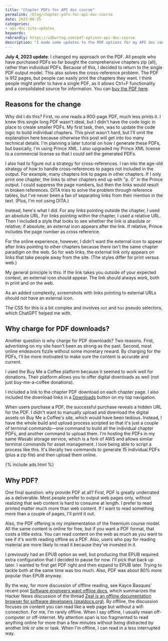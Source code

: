 ```yaml
---
title: "Chapter PDFs for API doc course"
permalink: /blog/chapter-pdfs-for-api-doc-course
date: 2023-06-25
categories:
- api-doc-site-updates
keywords: 
rebrandly: https://idbwrtng.com/pdf-options-api-doc-course
description: "I made some updates to the PDF options for my API doc course. Previously, I had one massive PDF that was 900+ pages. I split that long PDF into chapter PDFs instead, making each chapter PDF about 50-75 pages in length. I also put the chapter PDFs into the <a href='https://www.buymeacoffee.com/learnapidoc/extras'>Buy Me a Coffee Shop</a> digital downloads feature and priced them at $3 each or $20 for all."
---
```


**July 4, 2023 update**: I changed my approach on the PDF. All people who have purchased PDFs so far bought the comprehensive chapters zip (all), rather than individual PDFs. Because of this, I decided to return to the single PDF output model. This also solves the cross-reference problem. The PDF is 912 pages, but people can easily print the chapters they want. I think people might prefer to have a single PDF, as it allows Ctrl+F functionality and a consolidated source for information. You can [buy the PDF here](https://idratherbewriting.com/learnapidoc/download.html).

## Reasons for the change 

Why did I do this? First, no one reads a 900-page PDF, much less prints it. I knew this single long PDF wasn't ideal, but I didn't have the code logic in place to create smaller PDFs. My first task, then, was to update the code logic to build individual chapters. This pivot wasn't hard, but I'll omit the explanation here because otherwise this post will get into too many technical details. I'm planning a later tutorial on how I generate these PDFs, but basically, I'm using Prince XML. I also upgraded my Prince XML license to a commercial license so that I could sell the generated PDFs.

I also had to figure out a strategy for cross-references. I ran into the age-old strategy of how to handle cross-references to pages not included in the output. For example, many chapters link to pages in other chapters. If I only print one chapter, the links to other chapters end up with "p. 0" in the Prince output. I could suppress the page numbers, but then the links would result in broken references. DITA tries to solve the problem through reference tables, but I've never been a fan of separating links from their mention in the text. (Plus, I'm not using DITA.)

Instead, here's what I did. For any links pointing outside the chapter, I used an absolute URL. For links pointing within the chapter, I used a relative URL. Then I included a style that looks to see whether the link is absolute or relative; if absolute, an external icon appears after the link. If relative, Prince includes the page number as cross reference.

For the online experience, however, I didn't want the external icon to appear after links pointing to other chapters because there isn't the same chapter paradigm on the web. So for web links, the external link only appears on links that take people away from the site. (The styles differ for print versus web.)

My general principle is this: If the link takes you outside of your expected context, an external icon should appear. The link should always work, both in print and on the web.

As an added complexity, screenshots with links pointing to external URLs should not have an external icon. 

The CSS for this is a bit complex and involves `not` and `has` pseudo selectors, which ChatGPT helped me with.

## Why charge for PDF downloads?

Another question is why charge for PDF downloads? Two reasons. First, advertising on my site hasn't been as strong as the past. Second, most online endeavors fizzle without some monetary reward. By charging for the PDFs, I'll be more motivated to make sure the content is accurate and current. 

I used the Buy Me a Coffee platform because it seemed to work well for donations. Their platform allows you to offer digital downloads as well (not just buy-me-a-coffee donations).

I included a link to the chapter PDF download on each chapter page. I also included the download links in a [Downloads](/learnapidoc/download.html) button on my top navigation. 

When users purchase a PDF, the successful purchase reveals a hidden URL for the PDF. I didn't want to manually upload and download the digital assets on Buy Me a Coffee's site, which would have been tedious. Instead, I have the whole build and upload process scripted so that it's just a couple of terminal commands&mdash;one command to build all the individual chapter PDFs, and another command to upload them. I'm hosting the PDFs in my same Wasabi storage service, which is a fork of AWS and allows similar terminal commands for asset management. I love being able to script a process like this. It's literally two commands to generate 15 individual PDFs (plus a zip file) and then upload them online.

{% include ads.html %}

## Why PDF?

One final question: why provide PDF at all? First, PDF is greatly underrated as a deliverable. Most people prefer to output web pages only, without realizing that web content is hard to consume at length. I prefer to read printed matter much more than web content. If I want to read something more than a couple of pages, I'll print it out.

Also, the PDF offering is my implementation of the freemium course model. All the same content is online for free, but if you want a PDF format, that costs a little extra. You can read content on the web as much as you want to see if it's worth reading offline as a PDF. Also, users who pay for reading material are more likely to read it because they've invested in it.

I previously had an EPUB option as well, but producing that EPUB required extra configuration that I decided to pause for now. I'll pick that back up later. I wanted to first get PDF right and then expand to EPUB later. Trying to tackle both at the same time was too much. Also, PDF was about 80% more popular than EPUB anyway.

By the way, for more discussion of offline reading, see Kayce Basques' recent post [Software engineers want offline docs](https://technicalwriting.tools/posts/offline-docs/), which summarizes the Hacker News discussion of the thread [Zeal is an offline documentation browser for software developers (zealdocs.org)](https://news.ycombinator.com/item?id=36135955). By offline, the discussion focuses on content you can read like a web page but without a wifi connection. For me, I'm rarely offline. When I say offline, I usually mean off-computer or off-internet. My attention span is too fragmented to read anything online for more than a few minutes without being distracted by another link or site or task. When I'm offline, I can read in a less interrupted way.

